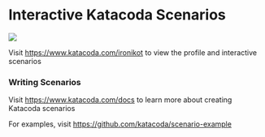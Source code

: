 # Interactive Katacoda Scenarios

[![](http://shields.katacoda.com/katacoda/ironikot/count.svg)](https://www.katacoda.com/ironikot "Get your profile on Katacoda.com")

Visit https://www.katacoda.com/ironikot to view the profile and interactive scenarios

### Writing Scenarios
Visit https://www.katacoda.com/docs to learn more about creating Katacoda scenarios

For examples, visit https://github.com/katacoda/scenario-example

